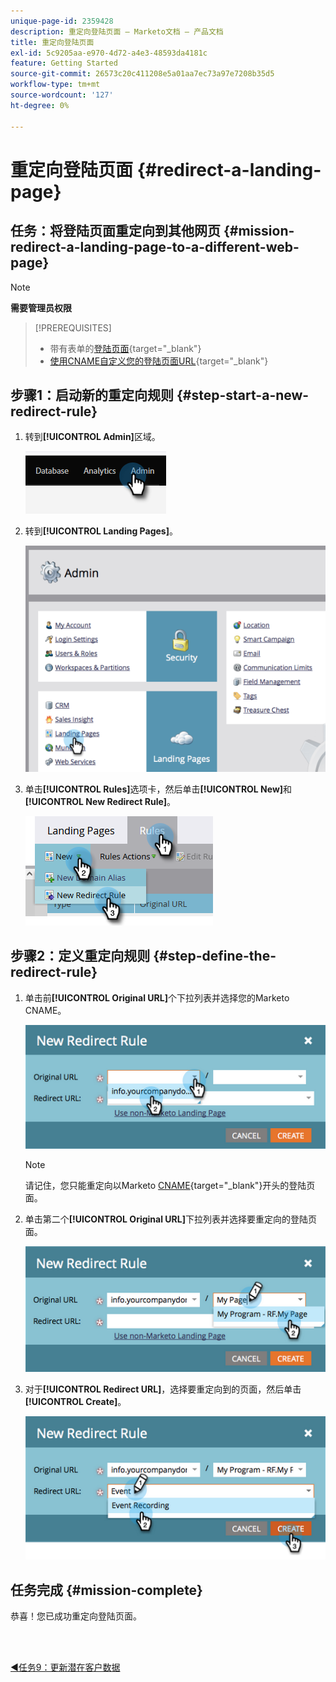 ```yaml
---
unique-page-id: 2359428
description: 重定向登陆页面 — Marketo文档 — 产品文档
title: 重定向登陆页面
exl-id: 5c9205aa-e970-4d72-a4e3-48593da4181c
feature: Getting Started
source-git-commit: 26573c20c411208e5a01aa7ec73a97e7208b35d5
workflow-type: tm+mt
source-wordcount: '127'
ht-degree: 0%

---
```


# 重定向登陆页面 {#redirect-a-landing-page}

## 任务：将登陆页面重定向到其他网页 {#mission-redirect-a-landing-page-to-a-different-web-page}

>[!NOTE]
>
>**需要管理员权限**

>[!PREREQUISITES]
>
>* 带有表单的[登陆页面](/help/marketo/getting-started/quick-wins/landing-page-with-a-form.md){target="_blank"}
>* [使用CNAME自定义您的登陆页面URL](/help/marketo/product-docs/demand-generation/landing-pages/landing-page-actions/customize-your-landing-page-urls-with-a-cname.md){target="_blank"}

## 步骤1：启动新的重定向规则 {#step-start-a-new-redirect-rule}

1. 转到&#x200B;**[!UICONTROL Admin]**&#x200B;区域。

   ![](assets/redirect-a-landing-page-1.png)

1. 转到&#x200B;**[!UICONTROL Landing Pages]**。

   ![](assets/redirect-a-landing-page-2.png)

1. 单击&#x200B;**[!UICONTROL Rules]**&#x200B;选项卡，然后单击&#x200B;**[!UICONTROL New]**&#x200B;和&#x200B;**[!UICONTROL New Redirect Rule]**。

   ![](assets/redirect-a-landing-page-3.png)

## 步骤2：定义重定向规则 {#step-define-the-redirect-rule}

1. 单击前&#x200B;**[!UICONTROL Original URL]**&#x200B;个下拉列表并选择您的Marketo CNAME。

   ![](assets/redirect-a-landing-page-4.png)

   >[!NOTE]
   >
   >请记住，您只能重定向以Marketo [CNAME](/help/marketo/product-docs/demand-generation/landing-pages/landing-page-actions/customize-your-landing-page-urls-with-a-cname.md){target="_blank"}开头的登陆页面。

1. 单击第二个&#x200B;**[!UICONTROL Original URL]**&#x200B;下拉列表并选择要重定向的登陆页面。

   ![](assets/redirect-a-landing-page-5.png)

1. 对于&#x200B;**[!UICONTROL Redirect URL]**，选择要重定向到的页面，然后单击&#x200B;**[!UICONTROL Create]**。

   ![](assets/redirect-a-landing-page-6.png)

## 任务完成 {#mission-complete}

恭喜！您已成功重定向登陆页面。

<br> 

[◄任务9：更新潜在客户数据](/help/marketo/getting-started/quick-wins/update-person-data.md)

